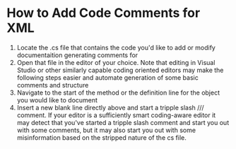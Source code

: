 # How to Add Code Comments for XML
1. Locate the .cs file that contains the code you'd like to add or modify documentaition generating comments for
2. Open that file in the editor of your choice. Note that editing in Visual Studio or other similarly capable coding oriented editors may make the following steps easier and automate generation of some basic comments and structure
3. Navigate to the start of the method or the definition line for the object you would like to document
4. Insert a new blank line directly above and start a tripple slash /// comment. If your editor is a sufficiently smart coding-aware editor it may detect that you've started a tripple slash comment and start you out with some comments, but it may also start you out with some misinformation based on the stripped nature of the cs file.
